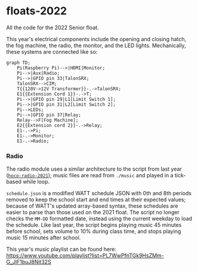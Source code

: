 # floats-2022
All the code for the 2022 Senior float. 

This year's electrical components include the opening and closing hatch, the fog machine, the radio, the monitor, and the 
LED lights. Mechanically, these systems are connected like so:
```mermaid
graph TD;
    Pi(Raspberry Pi)-->|HDMI|Monitor;
    Pi-->|Aux|Radio;
    Pi-->|GPIO pin 33|TalonSRX;
    TalonSRX-->CIM;
    T{{120V->12V Transformer}}-.->TalonSRX;
    E1{{Extension Cord 1}}-.->T;
    Pi-->|GPIO pin 29|L1[Limit Switch 1];
    Pi-->|GPIO pin 31|L2[Limit Switch 2];
    Pi-->LEDs;
    Pi-->|GPIO pin 37|Relay;
    Relay-->F[Fog Machine];
    E2{{Extension cord 2}}-.->Relay;
    E1-.->Pi;
    E1-.->Monitor;
    E1-.->Radio;
```

### Radio
The radio module uses a similar architecture to the script from last year ([`hoco-radio-2021`](https://github.com/ky28059/hoco-radio-2021));
music files are read from `./music` and played in a tick-based while loop. 

`schedule.json` is a modified WATT schedule JSON with 0th and 8th periods removed to keep the school start and end times 
at their expected values; because of WATT's updated array-based syntax, these schedules are easier to parse than those 
used on the 2021 float. The script no longer checks the `MM-DD` formatted date, instead using the current weekday to load 
the schedule. Like last year, the script begins playing music 45 minutes before school, sets volume to 10% during class 
time, and stops playing music 15 minutes after school.

This year's music playlist can be found here: https://www.youtube.com/playlist?list=PL7WwPfnTGk9HsZMm-G_JlF1buJ8Nit32S
